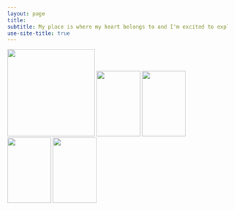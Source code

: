 ```yaml
---
layout: page
title: 
subtitle: My place is where my heart belongs to and I'm excited to explore its lands and waters :)
use-site-title: true
---
```

<img src="hp.jpg" alt="" width="200" height="200" id="hp"/>


<img src="https://milenalavanchy.github.io/img/IMG-20180615-WA0006.jpg" width="100" height="150" id="hp"/> 
<img src="https://milenalavanchy.github.io/img/IMG-20180615-WA0006.jpg" width="100" height="150"> 
<img src="https://milenalavanchy.github.io/img/IMG-20180615-WA0006.jpg" width="100" height="150"> 
<img src="https://milenalavanchy.github.io/img/IMG-20180615-WA0006.jpg" width="100" height="150"> 



